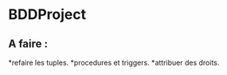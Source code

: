 # BDDProject

A faire :
-----------------
  *refaire les tuples.
  *procedures et triggers.
  *attribuer des droits.

